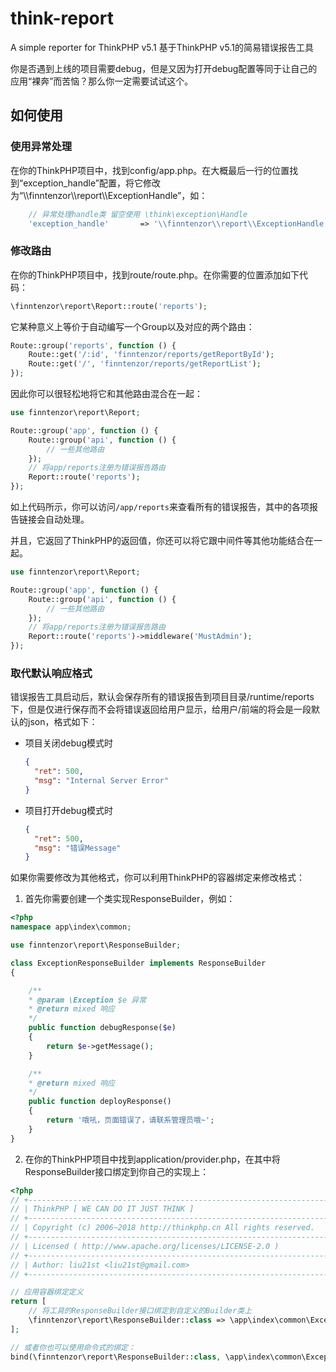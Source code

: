 # think-report
A simple reporter for ThinkPHP v5.1
基于ThinkPHP v5.1的简易错误报告工具

你是否遇到上线的项目需要debug，但是又因为打开debug配置等同于让自己的应用“裸奔”而苦恼？那么你一定需要试试这个。

## 如何使用

### 使用异常处理
在你的ThinkPHP项目中，找到config/app.php。在大概最后一行的位置找到“exception_handle”配置，将它修改为“\\\\finntenzor\\\\report\\\\ExceptionHandle”，如：
``` php
    // 异常处理handle类 留空使用 \think\exception\Handle
    'exception_handle'       => '\\finntenzor\\report\\ExceptionHandle',
```

### 修改路由
在你的ThinkPHP项目中，找到route/route.php。在你需要的位置添加如下代码：
``` php
\finntenzor\report\Report::route('reports');
```
它某种意义上等价于自动编写一个Group以及对应的两个路由：
``` php
Route::group('reports', function () {
    Route::get('/:id', 'finntenzor/reports/getReportById');
    Route::get('/', 'finntenzor/reports/getReportList');
});
```
因此你可以很轻松地将它和其他路由混合在一起：
``` php
use finntenzor\report\Report;

Route::group('app', function () {
    Route::group('api', function () {
        // 一些其他路由
    });
    // 将app/reports注册为错误报告路由
    Report::route('reports');
});
```
如上代码所示，你可以访问`/app/reports`来查看所有的错误报告，其中的各项报告链接会自动处理。

并且，它返回了ThinkPHP的返回值，你还可以将它跟中间件等其他功能结合在一起。
``` php
use finntenzor\report\Report;

Route::group('app', function () {
    Route::group('api', function () {
        // 一些其他路由
    });
    // 将app/reports注册为错误报告路由
    Report::route('reports')->middleware('MustAdmin');
});
```

### 取代默认响应格式
错误报告工具启动后，默认会保存所有的错误报告到项目目录/runtime/reports下，但是仅进行保存而不会将错误返回给用户显示，给用户/前端的将会是一段默认的json，格式如下：

+ 项目关闭debug模式时
  ``` json
  {
    "ret": 500,
    "msg": "Internal Server Error"
  }
  ```

+ 项目打开debug模式时
  ``` json
  {
    "ret": 500,
    "msg": "错误Message"
  }
  ```

如果你需要修改为其他格式，你可以利用ThinkPHP的容器绑定来修改格式：

1. 首先你需要创建一个类实现ResponseBuilder，例如：
  ``` php
  <?php
  namespace app\index\common;

  use finntenzor\report\ResponseBuilder;

  class ExceptionResponseBuilder implements ResponseBuilder
  {

      /**
      * @param \Exception $e 异常
      * @return mixed 响应
      */
      public function debugResponse($e)
      {
          return $e->getMessage();
      }

      /**
      * @return mixed 响应
      */
      public function deployResponse()
      {
          return '哦吼，页面错误了，请联系管理员哦~';
      }
  }

  ```

2. 在你的ThinkPHP项目中找到application/provider.php，在其中将ResponseBuilder接口绑定到你自己的实现上：
  ``` php
  <?php
  // +----------------------------------------------------------------------
  // | ThinkPHP [ WE CAN DO IT JUST THINK ]
  // +----------------------------------------------------------------------
  // | Copyright (c) 2006~2018 http://thinkphp.cn All rights reserved.
  // +----------------------------------------------------------------------
  // | Licensed ( http://www.apache.org/licenses/LICENSE-2.0 )
  // +----------------------------------------------------------------------
  // | Author: liu21st <liu21st@gmail.com>
  // +----------------------------------------------------------------------

  // 应用容器绑定定义
  return [
      // 将工具的ResponseBuilder接口绑定到自定义的Builder类上
      \finntenzor\report\ResponseBuilder::class => \app\index\common\ExceptionResponseBuilder::class
  ];

  // 或者你也可以使用命令式的绑定：
  bind(\finntenzor\report\ResponseBuilder::class, \app\index\common\ExceptionResponseBuilder::class)
  ```
